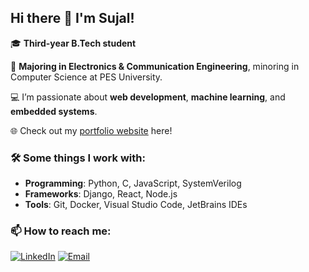 ## Hi there 👋 I'm Sujal!

🎓 **Third-year B.Tech student**  

🔌 **Majoring in Electronics & Communication Engineering**, minoring in Computer Science at PES University.  

💻 I’m passionate about **web development**, **machine learning**, and **embedded systems**.  

🌐 Check out my [portfolio website](https://sujalvaidya.pages.dev) here!

### 🛠️ Some things I work with:
- **Programming**: Python, C, JavaScript, SystemVerilog   
- **Frameworks**: Django, React, Node.js  
- **Tools**: Git, Docker, Visual Studio Code, JetBrains IDEs   

### 📫 How to reach me:
[![LinkedIn](https://img.shields.io/badge/LinkedIn-blue?style=flat&logo=linkedin)](https://www.linkedin.com/in/sujalvaidya/)
[![Email](https://img.shields.io/badge/Gmail-D14836?style=flat&logo=gmail&logoColor=white)](sujalyatin@gmail.com)

